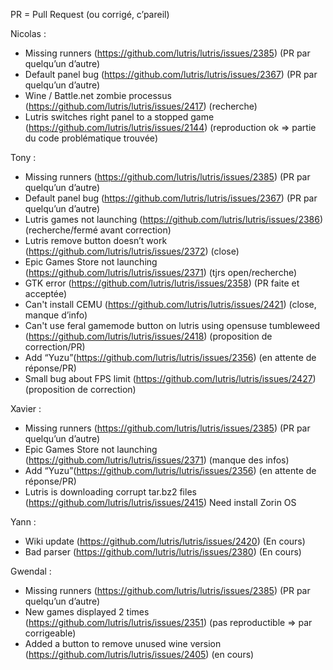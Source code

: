 PR = Pull Request (ou corrigé, c’pareil) 

Nicolas :
- Missing runners (https://github.com/lutris/lutris/issues/2385) (PR par quelqu’un d’autre)
- Default panel bug (https://github.com/lutris/lutris/issues/2367) (PR par quelqu’un d’autre)
- Wine / Battle.net zombie processus (https://github.com/lutris/lutris/issues/2417) (recherche)
- Lutris switches right panel to a stopped game (https://github.com/lutris/lutris/issues/2144) (reproduction ok => partie du code problématique trouvée)


Tony :
- Missing runners (https://github.com/lutris/lutris/issues/2385) (PR par quelqu’un d’autre)
- Default panel bug (https://github.com/lutris/lutris/issues/2367) (PR par quelqu’un d’autre)
- Lutris games not launching (https://github.com/lutris/lutris/issues/2386) (recherche/fermé avant correction)
- Lutris remove button doesn’t work (https://github.com/lutris/lutris/issues/2372) (close)
- Epic Games Store not launching (https://github.com/lutris/lutris/issues/2371) (tjrs open/recherche)
- GTK error (https://github.com/lutris/lutris/issues/2358) (PR faite et acceptée)
- Can't install CEMU (https://github.com/lutris/lutris/issues/2421) (close, manque d’info)
- Can't use feral gamemode button on lutris using opensuse tumbleweed (https://github.com/lutris/lutris/issues/2418) (proposition de correction/PR)
- Add “Yuzu”(https://github.com/lutris/lutris/issues/2356) (en attente de réponse/PR)
- Small bug about FPS limit (https://github.com/lutris/lutris/issues/2427) (proposition de correction)


Xavier :
- Missing runners (https://github.com/lutris/lutris/issues/2385) (PR par quelqu’un d’autre)
- Epic Games Store not launching (https://github.com/lutris/lutris/issues/2371) (manque des infos)
- Add “Yuzu”(https://github.com/lutris/lutris/issues/2356) (en attente de réponse/PR)
- Lutris is downloading corrupt tar.bz2 files (https://github.com/lutris/lutris/issues/2415) Need install Zorin OS

Yann :
- Wiki update (https://github.com/lutris/lutris/issues/2420) (En cours)
- Bad parser (https://github.com/lutris/lutris/issues/2380) (En cours)

Gwendal :
- Missing runners (https://github.com/lutris/lutris/issues/2385) (PR par quelqu’un d’autre)
- New games displayed 2 times (https://github.com/lutris/lutris/issues/2351) (pas reproductible => par corrigeable)
- Added a button to remove unused wine version (https://github.com/lutris/lutris/issues/2405) (en cours)



